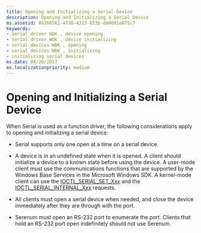 ```yaml
---
title: Opening and Initializing a Serial Device
description: Opening and Initializing a Serial Device
ms.assetid: 08266561-4738-4313-b53b-d60081e875c7
keywords:
- Serial driver WDK , device opening
- Serial driver WDK , device initializing
- serial devices WDK , opening
- serial devices WDK , initializing
- initializing serial devices
ms.date: 04/20/2017
ms.localizationpriority: medium
---
```


# Opening and Initializing a Serial Device





When Serial is used as a function driver, the following considerations apply to opening and initializing a serial device:

-   Serial supports only one open at a time on a serial device.

-   A device is in an undefined state when it is opened. A client should initialize a device to a known state before using the device. A user-mode client must use the communications functions that are supported by the Windows Base Services in the Microsoft Windows SDK. A kernel-mode client can use the [IOCTL\_SERIAL\_SET\_Xxx](https://msdn.microsoft.com/library/windows/hardware/ff547466) and the [IOCTL\_SERIAL\_INTERNAL\_Xxx](https://msdn.microsoft.com/library/windows/hardware/ff547480) requests.

-   All clients must open a serial device when needed, and close the device immediately after they are through with the port.

-   Serenum must open an RS-232 port to enumerate the port. Clients that hold an RS-232 port open indefinitely should not use Serenum.

 

 




